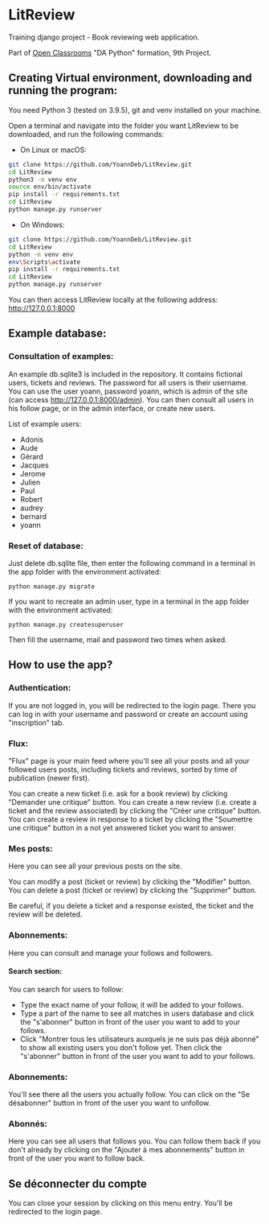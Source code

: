 # LitReview

Training django project - Book reviewing web application.

Part of [Open Classrooms](/https://openclassrooms.com) "DA Python" formation, 9th Project.

## Creating Virtual environment, downloading and running the program:

You need Python 3 (tested on 3.9.5), git and venv installed on your machine.

Open a terminal and navigate into the folder you want LitReview to be downloaded, and run the following commands:

* On Linux or macOS:
```bash
git clone https://github.com/YoannDeb/LitReview.git
cd LitReview
python3 -m venv env
source env/bin/activate
pip install -r requirements.txt
cd LitReview
python manage.py runserver
```

* On Windows:
```bash
git clone https://github.com/YoannDeb/LitReview.git
cd LitReview
python -m venv env
env\Scripts\activate
pip install -r requirements.txt
cd LitReview
python manage.py runserver
```

You can then access LitReview locally at the following address: http://127.0.0.1:8000

## Example database:

### Consultation of examples:

An example db.sqlite3 is included in the repository.
It contains fictional users, tickets and reviews.
The password for all users is their username.
You can use the user yoann, password yoann, which is admin of the site (can access http://127.0.0.1:8000/admin).
You can then consult all users in his follow page, or in the admin interface, or create new users.

List of example users:
* Adonis
* Aude
* Gérard
* Jacques
* Jerome
* Julien
* Paul
* Robert
* audrey
* bernard
* yoann

### Reset of database:

Just delete db.sqlite file, then enter the following command in a terminal in the app folder with the environment activated:
```
python manage.py migrate
```


If you want to recreate an admin user, type in a terminal in the app folder with the environment activated:
```
python manage.py createsuperuser 
```
Then fill the username, mail and password two times when asked.

## How to use the app?

### Authentication:

If you are not logged in, you will be redirected to the login page.
There you can log in with your username and password or create an account using "inscription" tab.

### Flux:

"Flux" page is your main feed where you'll see all your posts and all your followed users posts, including tickets and reviews, sorted by time of publication (newer first).

You can create a new ticket (i.e. ask for a book review) by clicking "Demander une critique" button.
You can create a new review (i.e. create a ticket and the review associated) by clicking the "Créer une critique" button.
You can create a review in response to a ticket by clicking the "Soumettre une critique" button in a not yet answered ticket you want to answer.

### Mes posts:

Here you can see all your previous posts on the site.

You can modify a post (ticket or review) by clicking the "Modifier" button.
You can delete a post (ticket or review) by clicking the "Supprimer" button.

Be careful, if you delete a ticket and a response existed, the ticket and the review will be deleted.

### Abonnements:

Here you can consult and manage your follows and followers.

#### Search section:

You can search for users to follow:
* Type the exact name of your follow, it will be added to your follows.
* Type a part of the name to see all matches in users database and click the "s'abonner" button in front of the user you want to add to your follows.
* Click "Montrer tous les utilisateurs auxquels je ne suis pas déjà abonné" to show all existing users you don't follow yet. Then click the "s'abonner" button in front of the user you want to add to your follows.

### Abonnements:

You'll see there all the users you actually follow.
You can click on the "Se désabonner" button in front of the user you want to unfollow.

### Abonnés:

Here you can see all users that follows you.
You can follow them back if you don't already by clicking on the "Ajouter à mes abonnements" button in front of the user you want to follow back.

## Se déconnecter du compte <user>

You can close your session by clicking on this menu entry.
You'll be redirected to the login page.
